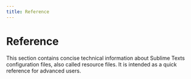 ```yaml
---
title: Reference
---
```


# Reference

This section contains concise technical information
about Sublime Texts configuration files,
also called resource files.
It is intended
as a quick reference for advanced users.
